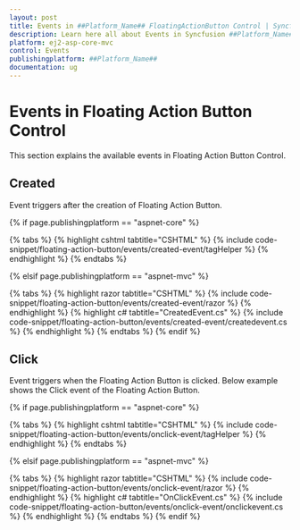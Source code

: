 ```yaml
---
layout: post
title: Events in ##Platform_Name## FloatingActionButton Control | Syncfusion
description: Learn here all about Events in Syncfusion ##Platform_Name## FloatingActionButton control of Syncfusion Essential JS 2 and more.
platform: ej2-asp-core-mvc
control: Events
publishingplatform: ##Platform_Name##
documentation: ug
---
```


# Events in Floating Action Button Control

This section explains the available events in Floating Action Button Control.

## Created

Event triggers after the creation of Floating Action Button.

{% if page.publishingplatform == "aspnet-core" %}

{% tabs %}
{% highlight cshtml tabtitle="CSHTML" %}
{% include code-snippet/floating-action-button/events/created-event/tagHelper %}
{% endhighlight %}
{% endtabs %}

{% elsif page.publishingplatform == "aspnet-mvc" %}

{% tabs %}
{% highlight razor tabtitle="CSHTML" %}
{% include code-snippet/floating-action-button/events/created-event/razor %}
{% endhighlight %}
{% highlight c# tabtitle="CreatedEvent.cs" %}
{% include code-snippet/floating-action-button/events/created-event/createdevent.cs %}
{% endhighlight %}
{% endtabs %}
{% endif %}

## Click

Event triggers when the Floating Action Button is clicked. Below example shows the Click event of the Floating Action Button.

{% if page.publishingplatform == "aspnet-core" %}

{% tabs %}
{% highlight cshtml tabtitle="CSHTML" %}
{% include code-snippet/floating-action-button/events/onclick-event/tagHelper %}
{% endhighlight %}
{% endtabs %}

{% elsif page.publishingplatform == "aspnet-mvc" %}

{% tabs %}
{% highlight razor tabtitle="CSHTML" %}
{% include code-snippet/floating-action-button/events/onclick-event/razor %}
{% endhighlight %}
{% highlight c# tabtitle="OnClickEvent.cs" %}
{% include code-snippet/floating-action-button/events/onclick-event/onclickevent.cs %}
{% endhighlight %}
{% endtabs %}
{% endif %}
